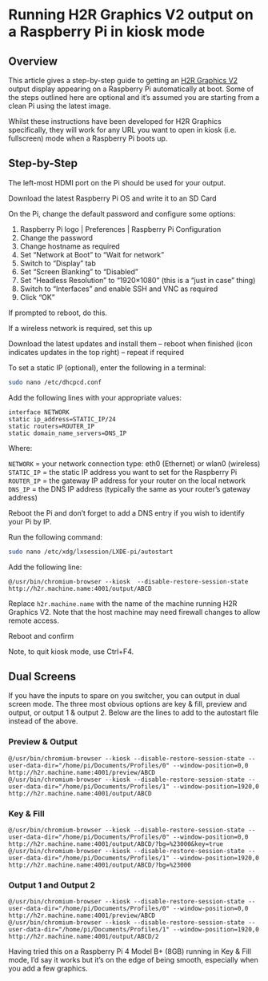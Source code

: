 # Running H2R Graphics V2 output on a Raspberry Pi in kiosk mode
 
## Overview

This article gives a step-by-step guide to getting an [H2R Graphics V2](https://h2r.graphics/) output display appearing on a Raspberry Pi automatically at boot. Some of the steps outlined here are optional and it’s assumed you are starting from a clean Pi using the latest image.

Whilst these instructions have been developed for H2R Graphics specifically, they will work for any URL you want to open in kiosk (i.e. fullscreen) mode when a Raspberry Pi boots up.

## Step-by-Step

The left-most HDMI port on the Pi should be used for your output.

Download the latest Raspberry Pi OS and write it to an SD Card

On the Pi, change the default password and configure some options:

1. Raspberry Pi logo | Preferences | Raspberry Pi Configuration
2. Change the password
3. Change hostname as required
4. Set “Network at Boot” to “Wait for network”
5. Switch to “Display” tab
6. Set “Screen Blanking” to “Disabled”
7. Set “Headless Resolution” to “1920×1080” (this is a “just in case” thing)
8. Switch to “Interfaces” and enable SSH and VNC as required
9. Click “OK”

If prompted to reboot, do this.

If a wireless network is required, set this up

Download the latest updates and install them – reboot when finished (icon indicates updates in the top right) – repeat if required

To set a static IP (optional), enter the following in a terminal:

```bash
sudo nano /etc/dhcpcd.conf
```

Add the following lines with your appropriate values:

```
interface NETWORK
static ip_address=STATIC_IP/24
static routers=ROUTER_IP
static domain_name_servers=DNS_IP
```

Where:

`NETWORK` = your network connection type: eth0 (Ethernet) or wlan0 (wireless)
`STATIC_IP` = the static IP address you want to set for the Raspberry Pi
`ROUTER_IP` = the gateway IP address for your router on the local network
`DNS_IP` = the DNS IP address (typically the same as your router’s gateway address)

Reboot the Pi and don’t forget to add a DNS entry if you wish to identify your Pi by IP.

Run the following command:

```bash
sudo nano /etc/xdg/lxsession/LXDE-pi/autostart
```

Add the following line:

```
@/usr/bin/chromium-browser --kiosk  --disable-restore-session-state http://h2r.machine.name:4001/output/ABCD
```

Replace `h2r.machine.name` with the name of the machine running H2R Graphics V2. Note that the host machine may need firewall changes to allow remote access.

Reboot and confirm

Note, to quit kiosk mode, use Ctrl+F4.

## Dual Screens

If you have the inputs to spare on you switcher, you can output in dual screen mode. The three most obvious options are key & fill, preview and output, or output 1 & output 2. Below are the lines to add to the autostart file instead of the above.

### Preview & Output

```
@/usr/bin/chromium-browser --kiosk --disable-restore-session-state --user-data-dir="/home/pi/Documents/Profiles/0" --window-position=0,0 http://h2r.machine.name:4001/preview/ABCD
@/usr/bin/chromium-browser --kiosk --disable-restore-session-state --user-data-dir="/home/pi/Documents/Profiles/1" --window-position=1920,0 http://h2r.machine.name:4001/output/ABCD
```

### Key & Fill

```
@/usr/bin/chromium-browser --kiosk --disable-restore-session-state --user-data-dir="/home/pi/Documents/Profiles/0" --window-position=0,0 http://h2r.machine.name:4001/output/ABCD/?bg=%23000&key=true
@/usr/bin/chromium-browser --kiosk --disable-restore-session-state --user-data-dir="/home/pi/Documents/Profiles/1" --window-position=1920,0 http://h2r.machine.name:4001/output/ABCD/?bg=%23000
```

### Output 1 and Output 2

```
@/usr/bin/chromium-browser --kiosk --disable-restore-session-state --user-data-dir="/home/pi/Documents/Profiles/0" --window-position=0,0 http://h2r.machine.name:4001/preview/ABCD
@/usr/bin/chromium-browser --kiosk --disable-restore-session-state --user-data-dir="/home/pi/Documents/Profiles/1" --window-position=1920,0 http://h2r.machine.name:4001/output/ABCD/2
```

Having tried this on a Raspberry Pi 4 Model B+ (8GB) running in Key & Fill mode, I’d say it works but it’s on the edge of being smooth, especially when you add a few graphics.